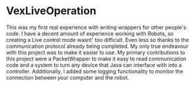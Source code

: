 # VexLiveOperation
This was my first real experience with writing wrappers for other people's code.  I have a decent amount of experience working with Robots, so creating a Live control mode wasnt' too difficult.  Even less so thanks to the communication protocol already being completed.
My only true endeavour with this project was to make it easier to use.  My primary contributions to this project were a PacketWrapper to make it easy to read communication code and a system to turn any device that Java can interface with into a controller.  Additionally, I added some logging functionality to monitor the connection between your computer and the robot.
